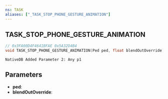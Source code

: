 ```yaml
---
ns: TASK
aliases: ["_TASK_STOP_PHONE_GESTURE_ANIMATION"]
---
```

## TASK_STOP_PHONE_GESTURE_ANIMATION

```c
// 0x3FA00D4F4641BFAE 0x5A32D4B4
void TASK_STOP_PHONE_GESTURE_ANIMATION(Ped ped, float blendOutOverride);
```

```
NativeDB Added Parameter 2: Any p1
```

## Parameters
* **ped**: 
* **blendOutOverride**: 

